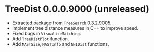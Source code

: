 # TreeDist 0.0.0.9000 (unreleased)

 - Extracted package from `TreeSearch` 0.3.2.9005.
 - Implement tree distance measures in C++ to improve speed.
 - Fixed bugs in `VisualizeMatching`.
 - Add `TreeDistPlot` function.
 - Add `MASTSize`, `MASTInfo` and `NNIDist` functions.
